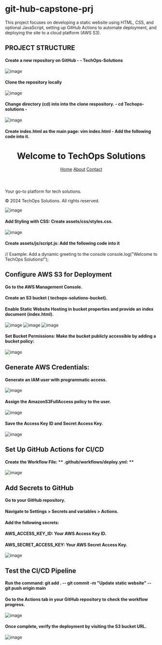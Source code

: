 # git-hub-capstone-prj
This project focuses on developing a static website using HTML, CSS, and optional JavaScript, setting up GitHub Actions to automate deployment, and deploying the site to a cloud platform (AWS S3). 


## PROJECT STRUCTURE 

#### Create a new repository on GitHub - - **TechOps-Solutions**
![image](https://github.com/user-attachments/assets/01b70f20-d98d-4724-b273-9484b08e9154)


#### Clone the repository locally
![image](https://github.com/user-attachments/assets/76aa30f7-954c-47ae-89d7-88919f11627a)


#### Change directory (cd) into into the clone respository. - **cd Techops-solutions** -
![image](https://github.com/user-attachments/assets/6bbacf93-82a9-4af2-82b6-60bf134aad21)


#### Create index.html as the main page: **vim index.html** -  Add the following code into it.
<!DOCTYPE html>
<html lang="en">
<head>
  <meta charset="UTF-8">
  <meta name="viewport" content="width=device-width, initial-scale=1.0">
  <title>TechOps Solutions</title>
  <link rel="stylesheet" href="assets/css/styles.css">
</head>
<body>
  <header>
    <h1>Welcome to TechOps Solutions</h1>
    <nav>
      <a href="index.html">Home</a>
      <a href="about.html">About</a>
      <a href="contact.html">Contact</a>
    </nav>
  </header>
  <main>
    <p>Your go-to platform for tech solutions.</p>
  </main>
  <footer>
    <p>&copy; 2024 TechOps Solutions. All rights reserved.</p>
  </footer>
  <script src="assets/js/script.js"></script>
</body>
</html>

![image](https://github.com/user-attachments/assets/04888235-773f-4bdf-b797-95984558fb35)


####  Add Styling with CSS: Create assets/css/styles.css. 
![image](https://github.com/user-attachments/assets/31900781-beea-4cea-80e8-5cae8cb40282)


#### Create assets/js/script.js: Add the following code into it 
// Example: Add a dynamic greeting to the console
console.log("Welcome to TechOps Solutions!");


## Configure AWS S3 for Deployment
#### Go to the AWS Management Console.
#### Create an S3 bucket ( techops-solutions-bucket).
#### Enable Static Website Hosting in bucket properties and provide an index document (index.html).
![image](https://github.com/user-attachments/assets/dc36b40d-4e6a-469f-bee3-f9a828651a12)
![image](https://github.com/user-attachments/assets/566fd4a8-692f-4bfa-a080-43cbadd4445c)
![image](https://github.com/user-attachments/assets/6e4555ba-bce4-4130-ac2d-158640c2516d)


#### Set Bucket Permissions: Make the bucket publicly accessible by adding a bucket policy:
![image](https://github.com/user-attachments/assets/ace843cb-5cff-4e05-bb6d-e8f33ba9c4f0)


## Generate AWS Credentials:
#### Generate an IAM user with programmatic access.
![image](https://github.com/user-attachments/assets/fd64ecf8-e844-472e-a465-f0c7350f2522)

#### Assign the AmazonS3FullAccess policy to the user.
![image](https://github.com/user-attachments/assets/3908a3de-d1ad-469d-afed-71eeec9ddd2a)


#### Save the Access Key ID and Secret Access Key.
![image](https://github.com/user-attachments/assets/2d2b7493-f480-4464-94d4-e89f62b7659b)


## Set Up GitHub Actions for CI/CD

#### Create the Workflow File: ** .github/workflows/deploy.yml: **
![image](https://github.com/user-attachments/assets/8fa2d40c-3377-4613-8473-a40d1706af42)


## Add Secrets to GitHub

#### Go to your GitHub repository.
#### Navigate to Settings > Secrets and variables > Actions.
#### Add the following secrets:
#### AWS_ACCESS_KEY_ID: Your AWS Access Key ID.
#### AWS_SECRET_ACCESS_KEY: Your AWS Secret Access Key.
![image](https://github.com/user-attachments/assets/efee9db7-0cd1-4d36-aec1-15bae3a6dc1a)


## Test the CI/CD Pipeline

#### Run the command: **git add .**  --  **git commit -m "Update static website"** -- **git push origin main**


#### Go to the Actions tab in your GitHub repository to check the workflow progress.
![image](https://github.com/user-attachments/assets/b11c7720-df02-4de8-a199-6abb2110a86d)



#### Once complete, verify the deployment by visiting the S3 bucket URL.
![image](https://github.com/user-attachments/assets/543c247a-0f8b-4c87-92b7-38a1bf4fe626)



























































































































































